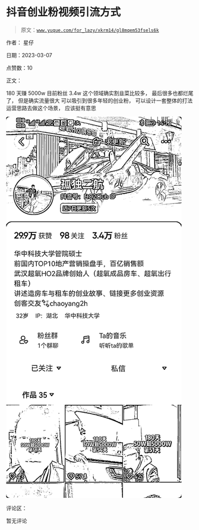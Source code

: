 # 抖音创业粉视频引流方式

> 原文：[`www.yuque.com/for_lazy/xkrm14/gl8mqem53fsels6k`](https://www.yuque.com/for_lazy/xkrm14/gl8mqem53fsels6k)



作者： 星仔 

日期：2023-03-07 

点赞数：10 

正文： 

180 天赚 5000w 目前粉丝 3.4w 这个领域确实割韭菜比较多， 最后很多也都烂尾了， 但是确实流量很大 可以吸引到很多年轻的创业粉， 可以设计一套整体的打法 运营思路去做这个场景， 应该挺有意思 

![](img/0287df17c4f20a31fc7e46b0f6128af3.png)  

评论区： 

暂无评论 

